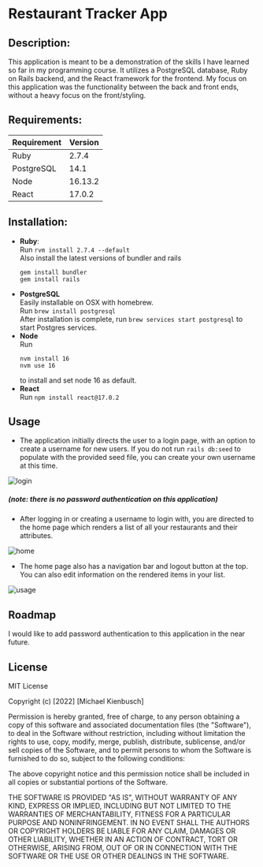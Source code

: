 # Restaurant Tracker App
## Description:
This application is meant to be a demonstration of the skills I have learned so far in my programming course. It utilizes a PostgreSQL database, Ruby on Rails backend, and the React framework for the frontend. My focus on this application was the functionality between the back and front ends, without a heavy focus on the front/styling.  
## Requirements:  
| Requirement | Version |
| --- | --- |
| Ruby | 2.7.4 |
| PostgreSQL | 14.1 |
| Node | 16.13.2 |
| React | 17.0.2|

## Installation:
- **Ruby**:  
  Run `rvm install 2.7.4 --default`  
  Also install the latest versions of bundler and rails
  ```
  gem install bundler
  gem install rails
  ```
- **PostgreSQL**  
  Easily installable on OSX with homebrew.  
  Run `brew install postgresql`  
  After installation is complete, run `brew services start postgresql` to start Postgres services.  
- **Node**  
  Run
  ```
  nvm install 16
  nvm use 16
  ```
  to install and set node 16 as default. 
- **React**  
  Run `npm install react@17.0.2`


## Usage
- The application initially directs the user to a login page, with an option to create a username for new users. If you do not run `rails db:seed` to populate with the provided seed file, you can create your own username at this time.  
  
![login](./images/login.png)  
##### (note: there is no password authentication on this application)

- After logging in or creating a username to login with, you are directed to the home page which renders a list of all your restaurants and their attributes.  
  
![home](./images/home.png)  
- The home page also has a navigation bar and logout button at the top. You can also edit information on the rendered items in your list.  
  
![usage](./images/usageGif.gif)  
## Roadmap  
I would like to add password authentication to this application in the near future. 
## License
MIT License

Copyright (c) [2022] [Michael Kienbusch]

Permission is hereby granted, free of charge, to any person obtaining a copy
of this software and associated documentation files (the "Software"), to deal
in the Software without restriction, including without limitation the rights
to use, copy, modify, merge, publish, distribute, sublicense, and/or sell
copies of the Software, and to permit persons to whom the Software is
furnished to do so, subject to the following conditions:

The above copyright notice and this permission notice shall be included in all
copies or substantial portions of the Software.

THE SOFTWARE IS PROVIDED "AS IS", WITHOUT WARRANTY OF ANY KIND, EXPRESS OR
IMPLIED, INCLUDING BUT NOT LIMITED TO THE WARRANTIES OF MERCHANTABILITY,
FITNESS FOR A PARTICULAR PURPOSE AND NONINFRINGEMENT. IN NO EVENT SHALL THE
AUTHORS OR COPYRIGHT HOLDERS BE LIABLE FOR ANY CLAIM, DAMAGES OR OTHER
LIABILITY, WHETHER IN AN ACTION OF CONTRACT, TORT OR OTHERWISE, ARISING FROM,
OUT OF OR IN CONNECTION WITH THE SOFTWARE OR THE USE OR OTHER DEALINGS IN THE
SOFTWARE.